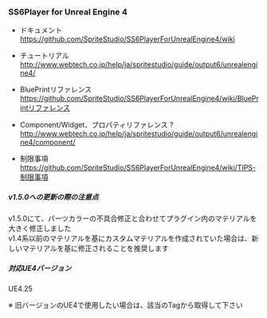 ### SS6Player for Unreal Engine 4

- ドキュメント  
https://github.com/SpriteStudio/SS6PlayerForUnrealEngine4/wiki

- チュートリアル  
http://www.webtech.co.jp/help/ja/spritestudio/guide/output6/unrealengine4/

- BluePrintリファレンス  
https://github.com/SpriteStudio/SS6PlayerForUnrealEngine4/wiki/BluePrintリファレンス

- Component/Widget、プロパティリファレンス ?
http://www.webtech.co.jp/help/ja/spritestudio/guide/output6/unrealengine4/component/

- 制限事項  
https://github.com/SpriteStudio/SS6PlayerForUnrealEngine4/wiki/TIPS-制限事項


##### v1.5.0への更新の際の注意点
v1.5.0にて、パーツカラーの不具合修正と合わせてプラグイン内のマテリアルを大きく修正しました  
v1.4系以前のマテリアルを基にカスタムマテリアルを作成されていた場合は、新しいマテリアルを基に修正されることを推奨します


##### 対応UE4バージョン
UE4.25

※ 旧バージョンのUE4で使用したい場合は、該当のTagから取得して下さい

